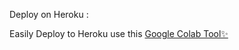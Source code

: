 
Deploy on Heroku :

Easily Deploy to Heroku use this [Google Colab Tool✨](https://colab.research.google.com/drive/1aIvFZmbKaTGNcTGCo1f35DO-CMhG_Jd3#scrollTo=NDbOYtC0ADR5)

